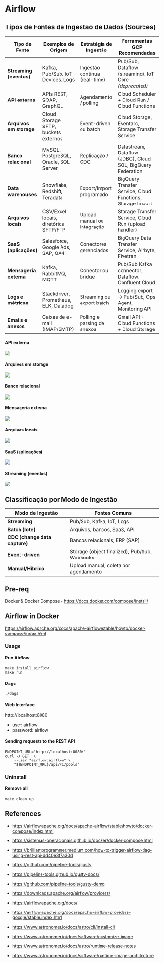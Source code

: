 # Airflow

## Tipos de Fontes de Ingestão de Dados (Sources)

| Tipo de Fonte           | Exemplos de Origem                          | Estratégia de Ingestão        | Ferramentas GCP Recomendadas                                          |
|-------------------------|---------------------------------------------|-------------------------------|------------------------------------------------------------------------|
| **Streaming (eventos)** | Kafka, Pub/Sub, IoT Devices, Logs           | Ingestão contínua (real-time) | Pub/Sub, Dataflow (streaming), IoT Core *(deprecated)*                |
| **API externa**         | APIs REST, SOAP, GraphQL                    | Agendamento / polling         | Cloud Scheduler + Cloud Run / Cloud Functions                         |
| **Arquivos em storage** | Cloud Storage, SFTP, buckets externos       | Event-driven ou batch         | Cloud Storage, Eventarc, Storage Transfer Service                     |
| **Banco relacional**    | MySQL, PostgreSQL, Oracle, SQL Server       | Replicação / CDC              | Datastream, Dataflow (JDBC), Cloud SQL, BigQuery Federation           |
| **Data warehouses**     | Snowflake, Redshift, Teradata               | Export/Import programado      | BigQuery Transfer Service, Cloud Functions, Storage Import            |
| **Arquivos locais**     | CSV/Excel locais, diretórios SFTP/FTP       | Upload manual ou integração   | Storage Transfer Service, Cloud Run (upload handler)                  |
| **SaaS (aplicações)**   | Salesforce, Google Ads, SAP, GA4            | Conectores gerenciados        | BigQuery Data Transfer Service, Airbyte, Fivetran                     |
| **Mensageria externa**  | Kafka, RabbitMQ, MQTT                       | Conector ou bridge            | Pub/Sub Kafka connector, Dataflow, Confluent Cloud                    |
| **Logs e métricas**     | Stackdriver, Prometheus, ELK, Datadog       | Streaming ou export batch     | Logging export → Pub/Sub, Ops Agent, Monitoring API                   |
| **Emails e anexos**     | Caixas de e-mail (IMAP/SMTP)                | Polling e parsing de anexos   | Gmail API + Cloud Functions + Cloud Storage                           |

#### API externa

![](diagrams/data-ingestion-api.png)

#### Arquivos em storage

![](diagrams/data-ingestion-arquivos-storage.png)

#### Banco relacional

![](diagrams/data-ingestion-banco-relacional.png)

#### Mensageria externa

![](diagrams/data-ingestion-mensageria-externa.png)

#### Arquivos locais

![](diagrams/data-ingestion-file-upload.png)

#### SaaS (aplicações)

![](diagrams/data-ingestion-saas.png)

#### Streaming (eventos)

![](diagrams/data-ingestion-streaming.png)

## Classificação por Modo de Ingestão

| Modo de Ingestão | Fontes Comuns                                      |
|------------------|----------------------------------------------------|
| **Streaming**     | Pub/Sub, Kafka, IoT, Logs                          |
| **Batch (lote)**  | Arquivos, bancos, SaaS, API                        |
| **CDC (change data capture)** | Bancos relacionais, ERP (SAP)                  |
| **Event-driven**  | Storage (object finalized), Pub/Sub, Webhooks     |
| **Manual/Híbrido**| Upload manual, coleta por agendamento              |


## Pre-req

Docker & Docker Compose - https://docs.docker.com/compose/install/

## Airflow in Docker

https://airflow.apache.org/docs/apache-airflow/stable/howto/docker-compose/index.html

### Usage

#### Run Airflow

```
make install_airflow
make run
```

#### Dags

```
./dags
```

#### Web Interface

http://localhost:8080

* user: airflow 
* password: airflow

####  Sending requests to the REST API

```
ENDPOINT_URL="http://localhost:8080/"
curl -X GET  \
    --user "airflow:airflow" \
    "${ENDPOINT_URL}/api/v1/pools"
```    

### Uninstall

#### Remove all

```
make clean_up
```

## References

- https://airflow.apache.org/docs/apache-airflow/stable/howto/docker-compose/index.html
- https://sistemas-operacionais.github.io/docker/docker-compose.html
- https://brilliantprogrammer.medium.com/how-to-trigger-airflow-dag-using-rest-api-dd40e3f7a30d
- https://github.com/pipeline-tools/gusty
- https://pipeline-tools.github.io/gusty-docs/
- https://github.com/pipeline-tools/gusty-demo
- https://downloads.apache.org/airflow/providers/
- https://airflow.apache.org/docs/



- https://airflow.apache.org/docs/apache-airflow-providers-google/stable/index.html

- https://www.astronomer.io/docs/astro/cli/install-cli
- https://www.astronomer.io/docs/software/customize-image
- https://www.astronomer.io/docs/astro/runtime-release-notes
- https://www.astronomer.io/docs/software/runtime-image-architecture
